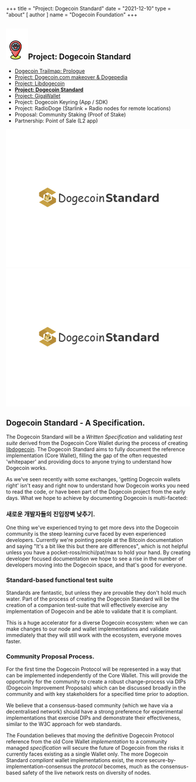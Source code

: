 +++
title = "Project: Dogecoin Standard"
date = "2021-12-10"
type = "about"
[ author ]
name = "Dogecoin Foundation"
+++

<section class="presentation">
<div class="left">

<div class="title">


 ## <img width="60px" style='display: inline;' src="/marker.png"/>Project: Dogecoin Standard 

<div class="underline"></div>
</div>

<div class="description">
 
* [Dogecoin Trailmap: Prologue](/kr/trailmap/prologue/) 
* [Project: Dogecoin.com makeover & Dogepedia](/kr/trailmap/website/)
* [Project: Libdogecoin](/kr/trailmap/libdogecoin/)
* [**Project: Dogecoin Standard**](/kr/trailmap/standard/)
* [Project: GigaWallet](/kr/trailmap/gigawallet/)
* Project: Dogecoin Keyring (App / SDK)
* Project: RadioDoge (Starlink + Radio nodes for remote locations)
* Proposal: Community Staking (Proof of Stake)
* Partnership: Point of Sale (L2 app) 
</div>

</div>

<div class="right">
<img class="dogegoin-light" src="/logo-standard.jpg" alt="Dogecoin logo">
<img class="dogegoin-dark" src="/logo-standard.jpg" alt="Dogecoin logo">
</div>


</section>

<section class='board'>

## Dogecoin Standard - A Specification.

The Dogecoin Standard will be a *Written Specification* and validating *test suite* derived 
from the Dogecoin Core Wallet during the process of creating [libdogecoin](/kr/trailmap/libdogecoin). 
The Dogecoin Standard aims to fully document the reference implementation (Core Wallet), filling 
the gap of the often requested 'whitepaper' and providing docs to anyone trying to understand how 
Dogecoin works.

As we've seen recently with some exchanges, 'getting Dogecoin wallets right' isn't easy and right
now to understand how Dogecoin works you need to read the code, or have been part of the Dogecoin
project from the early days. What we hope to achieve by documenting Dogecoin is multi-faceted:

### 새로운 개발자들의 진입장벽 낮추기.

One thing we've experienced trying to get more devs into the Dogecoin community is the steep 
learning curve faced by even experienced developers. Currently we're pointing people at the
Bitcoin documentation and saying "It's a bit like this but there are differences", which is 
not helpful unless you have a pocket-ross/michi/pat/max to hold your hand. By creating developer 
focused documentation we hope to see a rise in the number of developers moving into the 
Dogecoin space, and that's good for everyone.

### Standard-based functional test suite

Standards are fantastic, but unless they are provable they don't hold much water. Part of 
the process of creating the Dogecoin Standard will be the creation of a companion test-suite
that will effectively exercise any implementation of Dogecoin and be able to validate that 
it is compliant.  

This is a huge accelerator for a diverse Dogecoin ecosystem: when we can make changes to
our node and wallet implementations and validate immediately that they will still work 
with the ecosystem, everyone moves faster.

### Community Proposal Process.

For the first time the Dogecoin Protocol will be represented in a way that can be implemented 
independently of the Core Wallet. This will provide the opportunity for the community to create
a robust change-process via DIPs (Dogecoin Improvement Proposals) which can be discussed broadly 
in the community and with key stakeholders for a specified time prior to adoption.  

We believe that a consensus-based community (which we have via a decentralised network) should
have a strong preference for experimental implementations that exercise DIPs and demonstrate their 
effectiveness, similar to the W3C approach for web standards.

The Foundation believes that moving the definitive Dogecoin Protocol reference from the old Core Wallet 
*implementation* to a community managed *specification* will secure the future of Dogecoin from the 
risks it currently faces existing as a single Wallet only. The more Dogecoin Standard *compliant* wallet 
implementations exist, the more secure-by-implementation-consensus the *protocol* becomes, much as the 
consensus-based safety of the live network rests on diversity of nodes.



</section>

